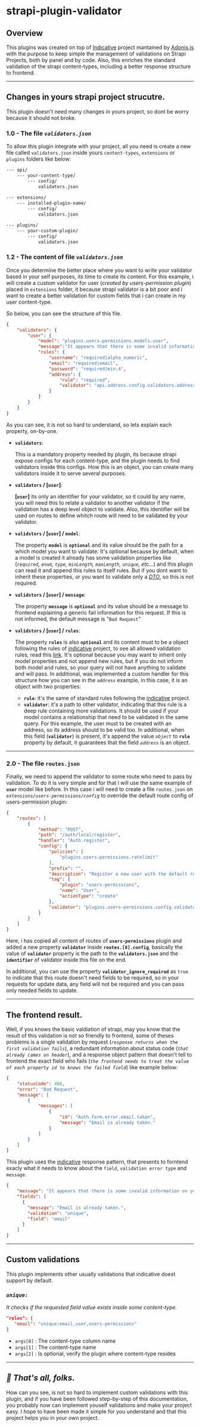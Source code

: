 # strapi-plugin-validator

## Overview

This plugins was created on top of [Indicative][indicative] project mantained by [Adonis.js][adonisjs] with the purpose to keep simple the management of validations on Strapi Projects, both by panel and by code. Also, this enriches the standard validation of the strapi content-types, including a better response structure to frontend.

---

## Changes in yours strapi project strucutre.

This plugin doesn't need many changes in yours project, so dont be worry because it should not broke.

### 1.0 - The file _`validators.json`_

To allow this plugin integrate with your project, all you need is create a new file called `validators.json` inside yours `content-types`, `extensions` or `plugins` folders like below:

```bash
--- api/
    --- your-content-type/
        --- config/
            validators.json
            
--- extensions/
    --- installed-plugin-name/
        --- config/
            validators.json

--- plugins/
    --- your-custom-plugin/
        --- config/
            validators.json
```

### 1.2 - The content of file _`validators.json`_
Once you determine the better place where you want to write your validator based in your self purposes, its time to create its content. For this example, i will create a custom validator for user (_created by users-permission plugin_) placed in `extensions` folder, it because strapi validator is a bit poor and i want to create a better validation for custom fields that i can create in my user content-type. 

So below, you can see the structure of this file.

```json
{
    "validators": {
        "user": {
            "model": "plugins.users-permissions.models.user",
            "message":"It appears that there is some invalid information on your user.",
            "rules": {
                "username": "required|alpha_numeric",
                "email": "required|email",
                "password": "required|min:4",
                "address": {
                    "rule": "required",
                    "validator": "api.address.config.validators.address"
                }
            }
        }
    }
}
```
As you can see, it is not so hard to understand, so lets explain each property, on-by-one.

* __`validators`__:

  This is a mandatory property needed by plugin, its because strapi expose configs for each content-type, and the plugin needs to find validators inside this configs. How this is an object, you can create many validators inside it to serve several purposes.

* __`validators` / [`user`]__:

  __[`user`]__ its only an identifier for your validator, so it could by any name, you will need this to relate a validator to another validator if the validation has a deep level object to validate. Also, this identifier will be used on routes to define whitch route will need to be validated by your validator.

* __`validstors` / [`user`] / `model`__:

  The property __`model`__ is __`optional`__ and its value should be the path for a which model you want to validate. It's optional because by default, when a model is created it already has some validation properties like (_`required`, `enum`, `type`, `minLength`, `maxLength`, `unique`, etc..._) and this plugin can read it and append this rules to itself rules. But if you dont want to inherit these properties, or you want to validate only a [_DTO_][dto], so this is not required.

* __`validstors` / [`user`] / `message`__:

  The property __`message`__ is __`optional`__ and its value should be a message to frontend explaining a generic fail information for this request. If this is not informed, the default message is "`Bad Request`"

* __`validstors` / [`user`] / `rules`__:

  The property __`rules`__ is also __`optional`__ and its content must to be a object following the rules of [indicative][indicative] project, to see all allowed validation rules, read this [link][validations]. It's optional because you may want to inherit only model properties and not append new rules, but if you do not inform both model and rules, so your query will not have anything to validate and will pass. In additional, was implemented a custom handler for this structure how you can see in the `address` example, in this case, it is an object with two properties:

  * __`rule`__: it's the same of standard rules following the [indicative][indicative] project.
  * __`validator`__: it's a path to other validator, indicating that this rule is a deep rule containing more validations. It should be used if your model contains a relationship that need to be validated in the same query. For this example, the user must to be created with an address, so its address should to be valid too. In additional, when this field (__`validator`__) is present, it's append the value _`object`_ to __`rule`__ property by default, it guarantees that the field _`address`_ is an object.

---

### 2.0 - The file `routes.json`

Finally, we need to append the validator to some route who need to pass by validation. To do it is very simple and for that i will use the same example of __`user`__ model like before. In this case i will need to create a file `routes.json` on _`extensions/users-permissions/config`_ to override the default route config of users-permission plugin:

```json
{
    "routes": [
        {
            "method": "POST",
            "path": "/auth/local/register",
            "handler": "Auth.register",
            "config": {
                "policies": [
                    "plugins.users-permissions.ratelimit"
                ],
                "prefix": "",
                "description": "Register a new user with the default role",
                "tag": {
                    "plugin": "users-permissions",
                    "name": "User",
                    "actionType": "create"
                },
                "validator": "plugins.users-permissions.config.validators.user"
            }
        }
    ]
}
```

Here, i has copied all content of routes of __`users-permissions`__ plugin and added a new property __`validator`__ inside __`routes.[0].config`__, basically the value of __`validator`__ property is the path to the __`validators.json`__ and the __`identifier`__ of validator inside this file on the end.

In additional, you can use the property __`validator_ignore_required`__ as `true` to indicate that this route doesn't need fields to be required, so in your requests for update data, any field will not be required and you can pass only needed fields to update.

---

## The frontend result.

Well, if you knows the basic valdiation of strapi, may you know that the result of this validation is not so friendly to frontend, some of theses problems is a single validation by request (_`response returns when the first validation fails`_), a redundant information about status code (_`that already cames on header`_), and a response object pattern that doesn't tell to frontend the exact field who fails (_`the frontend needs to treat the value of each property id to knows the failed field`_) like example below:

```json
{
    "statusCode": 400,
    "error": "Bad Request",
    "message": [
        {
            "messages": [
                {
                    "id": "Auth.form.error.email.taken",
                    "message": "Email is already taken."
                }
            ]
        }
    ]
}
```

This plugin uses the [indicative][indicative] response pattern, that presents to forntend exacly what it needs to know about the `field`, `validation error type` and `message`.

```json
{
    "message": "It appears that there is some invalid information on your user.", 
    "fields": [
      {
        "message": "Email is already taken.",
        "validation": "unique",
        "field": "email"
      }
    ]       
}
```

---

## Custom validations

This plugin implements other usually validations that indicative doest support by default.

### ___`unique:`___
_It checks if the requested field value exists inside some content-type._
 ```json
"rules": {
    "email": "unique:email,user,users-permissions"
}
 ```
* `args[0]` : The content-type column name
* `args[1]` : The content-type name
* `args[2]` : Is optional, verify the plugin where  content-type resides

---

## _🎉 That's all, folks._

How can you see, is not so hard to implement custom validations with this plugin, and if you have been followed step-by-step of this documentation, you probably now can implement youself validations and make your project easy. I hope to have been made it simple for you understand and that this project helps you in your own project.



[indicative]: https://indicative.adonisjs.com/
[validations]: https://indicative.adonisjs.com/validations/master/array
[adonisjs]: https://adonisjs.com/
[dto]: https://en.wikipedia.org/wiki/Data_transfer_object